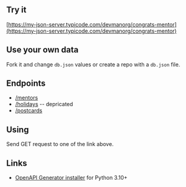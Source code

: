 ## Try it
[https://my-json-server.typicode.com/devmanorg/congrats-mentor](https://my-json-server.typicode.com/devmanorg/congrats-mentor)

## Use your own data
Fork it and change `db.json` values or create a repo with a `db.json` file.

## Endpoints
- [/mentors](https://my-json-server.typicode.com/devmanorg/congrats-mentor/mentors)
- [/holidays](https://my-json-server.typicode.com/devmanorg/congrats-mentor/holidays) -- depricated
- [/postcards](https://my-json-server.typicode.com/devmanorg/congrats-mentor/postcards)

## Using
Send GET request to one of the link above.

## Links
- [OpenAPI Generator installer](https://openapi-generator.tech/docs/installation#pypi) for Python 3.10+
